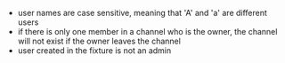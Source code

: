 * user names are case sensitive, meaning that 'A' and 'a' are different users
* if there is only one member in a channel who is the owner, the channel will not exist if the owner leaves the channel
* user created in the fixture is not an admin
